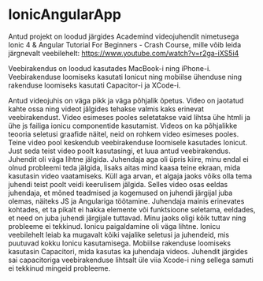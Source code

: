# IonicAngularApp

Antud projekt on loodud järgides Academind videojuhendit nimetusega Ionic 4 & Angular Tutorial For Beginners - Crash Course, mille võib leida järgnevalt veebilehelt: https://www.youtube.com/watch?v=r2ga-iXS5i4

Veebirakendus on loodud kasutades MacBook-i ning iPhone-i. Veebirakenduse loomiseks kasutati Ionicut ning mobiilse ühenduse ning rakenduse loomiseks kasutati Capacitor-i ja XCode-i.

Antud videojuhis on väga pikk ja väga põhjalik õpetus. Video on jaotatud kahte ossa ning videot jälgides tehakse valmis kaks erinevat veebirakendust. Video esimeses pooles seletatakse vaid lihtsa ühe htmli ja ühe js failiga ionicu componentide kasutamist. Videos on ka põhjalikke teooria seletusi graafide näitel, neid on rohkem video esimeses pooles. Teine video pool keskendub veebirakenduse loomisele kasutades Ionicut. Just seda teist video poolt kasutasingi, et luua antud veebirakendus. Juhendit oli väga lihtne jälgida. Juhendaja aga oli üpris kiire, minu endal ei olnud probleemi teda jälgida, lisaks aitas mind kaasa teine ekraan, mida kasutasin video vaatamiseks. Küll aga arvan, et algaja jaoks võiks olla tema juhendi teist poolt veidi keerulisem jälgida. Selles video osas eeldas juhendaja, et mõned teadmised ja kogemused on juhendi järgijal juba olemas, näiteks JS ja Angulariga töötamine. Juhendaja mainis erinevates kohtades, et ta pikalt ei hakka elemente või funktsioone seletama, eeldades, et need on juba juhendi järgijale tuttavad. Minu jaoks oligi kõik tuttav ning probleeme ei tekkinud. Ionicu paigaldamine oli väga lihtne. Ionicu veebilehelt leiab ka mugavalt kõiki vajalike seletusi ja juhendeid, mis puutuvad kokku Ionicu kasutamisega. Mobiilse rakenduse loomiseks kasutasin Capacitori, mida kasutas ka juhendaja videos. Juhendit järgides sai capacitoriga veebirakenduse lihtsalt üle viia Xcode-i ning sellega samuti ei tekkinud mingeid probleeme. 
